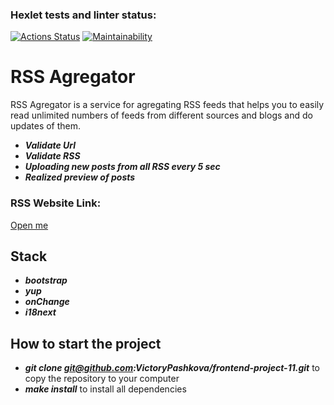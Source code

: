 ### Hexlet tests and linter status:
[![Actions Status](https://github.com/VictoryPashkova/frontend-project-11/actions/workflows/hexlet-check.yml/badge.svg)](https://github.com/VictoryPashkova/frontend-project-11/actions)
[![Maintainability](https://api.codeclimate.com/v1/badges/1d2b35518dca2ae58ef6/maintainability)](https://codeclimate.com/github/VictoryPashkova/frontend-project-11/maintainability)

# RSS Agregator
RSS Agregator is a service for agregating RSS feeds that helps you to easily read unlimited numbers of feeds from different sources and blogs and do updates of them. 

- _**Validate Url**_
- _**Validate RSS**_
- _**Uploading new posts from all RSS every 5 sec**_
- _**Realized preview of posts**_


### RSS Website Link:
[Open me](https://frontend-project-11-q0vfc54oc-victorypashkovas-projects.vercel.app)

## Stack

- _**bootstrap**_
- _**yup**_
- _**onChange**_
- _**i18next**_

## How to start the project

- _**git clone git@github.com:VictoryPashkova/frontend-project-11.git**_ to copy the repository to your computer
- _**make install**_ to install all dependencies